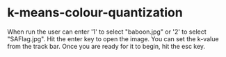 # k-means-colour-quantization
When run the user can enter '1' to select "baboon.jpg" or '2' to select "SAFlag.jpg". Hit the enter key to open the image. You can set the k-value from the track bar. Once you are ready for it to begin, hit the esc key.
